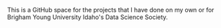 This is a GitHub space for the projects that I have done on my own or for Brigham Young University Idaho's Data Science Society.
